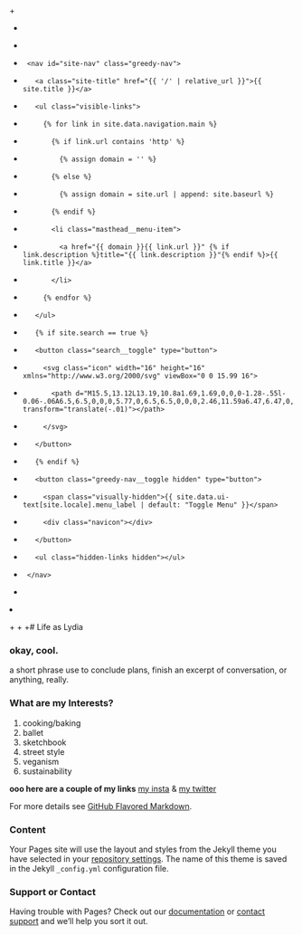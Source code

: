 +<div class="masthead">
+  <div class="masthead__inner-wrap">
+    <div class="masthead__menu">
+      <nav id="site-nav" class="greedy-nav">
+        <a class="site-title" href="{{ '/' | relative_url }}">{{ site.title }}</a>
+        <ul class="visible-links">
+          {% for link in site.data.navigation.main %}
+            {% if link.url contains 'http' %}
+              {% assign domain = '' %}
+            {% else %}
+              {% assign domain = site.url | append: site.baseurl %}
+            {% endif %}
+            <li class="masthead__menu-item">
+              <a href="{{ domain }}{{ link.url }}" {% if link.description %}title="{{ link.description }}"{% endif %}>{{ link.title }}</a>
+            </li>
+          {% endfor %}
+        </ul>
+        {% if site.search == true %}
+        <button class="search__toggle" type="button">
+          <svg class="icon" width="16" height="16" xmlns="http://www.w3.org/2000/svg" viewBox="0 0 15.99 16">
+            <path d="M15.5,13.12L13.19,10.8a1.69,1.69,0,0,0-1.28-.55l-0.06-.06A6.5,6.5,0,0,0,5.77,0,6.5,6.5,0,0,0,2.46,11.59a6.47,6.47,0,0,0,7.74.26l0.05,0.05a1.65,1.65,0,0,0,.5,1.24l2.38,2.38A1.68,1.68,0,0,0,15.5,13.12ZM6.4,2A4.41,4.41,0,1,1,2,6.4,4.43,4.43,0,0,1,6.4,2Z" transform="translate(-.01)"></path>
+          </svg>
+        </button>
+        {% endif %}
+        <button class="greedy-nav__toggle hidden" type="button">
+          <span class="visually-hidden">{{ site.data.ui-text[site.locale].menu_label | default: "Toggle Menu" }}</span>
+          <div class="navicon"></div>
+        </button>
+        <ul class="hidden-links hidden"></ul>
+      </nav>
+    </div>
+  </div>
+</div>
+
+# Life as Lydia
      

### __okay, cool.__
a short phrase  use to conclude plans, finish an excerpt of conversation, or anything, really.

### What are my Interests?

1. cooking/baking 
2. ballet
3. sketchbook
4. street style
5. veganism
6. sustainability

**ooo here are a couple of my links** 
[my insta](url) & [my twitter](url) 


For more details see [GitHub Flavored Markdown](https://guides.github.com/features/mastering-markdown/).

### Content

Your Pages site will use the layout and styles from the Jekyll theme you have selected in your [repository settings](https://github.com/TrulyLydiaEsque/Life-as-Lydia/settings). The name of this theme is saved in the Jekyll `_config.yml` configuration file.

### Support or Contact

Having trouble with Pages? Check out our [documentation](https://help.github.com/categories/github-pages-basics/) or [contact support](https://github.com/contact) and we’ll help you sort it out.
